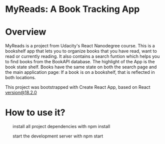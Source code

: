 # MyReads: A Book Tracking App
# Overview
MyReads is a project from Udacity's React Nanodegree course. 
This is a bookshelf app that lets you to organize books that you have read, want to read or currently reading.
It also contains a search funtion which helps you to find books from the BookAPI database.
The highlight of the App is the book state shelf.
Books have the same state on both the search page and the main application page: If a book is on a bookshelf, that is reflected in both locations.

This project was bootstrapped with Create React App, based on React version@18.2.0

# How to use it?
<ol>install all project dependencies with npm install</ol>
<ol>
start the development server with npm start</ol>
